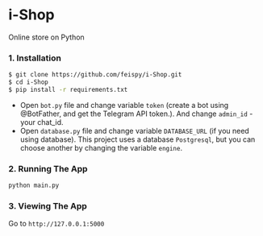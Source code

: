 # i-Shop
  Online store on Python
### 1. Installation

```bash
$ git clone https://github.com/feispy/i-Shop.git
$ cd i-Shop
$ pip install -r requirements.txt
```
- Open ```bot.py``` file and change variable ```token``` (create a bot using @BotFather, and get the Telegram API token.). And change ```admin_id``` - your chat_id.
- Open ```database.py``` file and change variable ```DATABASE_URL``` (if you need using database).
This project uses a database ```Postgresql```, but you can choose another by changing the variable ```engine```.


### 2. Running The App

```bash
python main.py
```

### 3. Viewing The App

Go to `http://127.0.0.1:5000`
